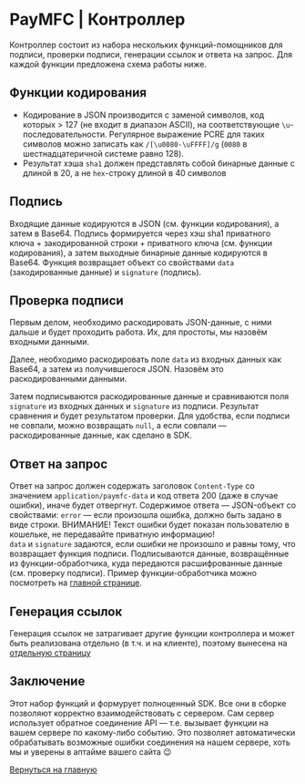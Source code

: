 # PayMFC | Контроллер

Контроллер состоит из набора нескольких функций-помощников для подписи, проверки подписи, генерации ссылок и ответа на запрос. Для каждой функции предложена схема работы ниже.

## Функции кодирования

* Кодирование в JSON производится с заменой символов, код которых > 127 (не входит в диапазон ASCII), на соответствующие `\u`-последовательности. Регулярное выражение PCRE для таких символов можно записать как `/[\u0080-\uFFFF]/g` (`0080` в шестнадцатеричной системе равно 128).
* Результат хэша `sha1` должен представлять собой бинарные данные с длиной в 20, а не `hex`-строку длиной в 40 символов

## Подпись

Входящие данные кодируются в JSON (см. функции кодирования), а затем в Base64.
Подпись формируется через хэш sha1 приватного ключа + закодированной строки + приватного ключа (см. функции кодирования), а затем выходные бинарные данные кодируются в Base64. Функция возвращает объект со свойствами `data` (закодированные данные) и `signature` (подпись).

## Проверка подписи

Первым делом, необходимо раскодировать JSON-данные, с ними дальше и будет проходить работа. Их, для простоты, мы назовём входными данными.

Далее, необходимо раскодировать поле `data` из входных данных как Base64, а затем из получившегося JSON. Назовём это раскодированными данными.

Затем подписываются раскодированные данные и сравниваются поля `signature` из входных данных и `signature` из подписи. Результат сравнения и будет результатом проверки. Для удобства, если подписи не совпали, можно возвращать `null`, а если совпали — раскодированные данные, как сделано в SDK.

## Ответ на запрос

Ответ на запрос должен содержать заголовок `Content-Type` со значением `application/paymfc-data` и код ответа 200 (даже в случае ошибки), иначе будет отвергнут. Содержимое ответа — JSON-объект со свойствами:
`error` — если произошла ошибка, должно быть задано в виде строки. ВНИМАНИЕ! Текст ошибки будет показан пользователю в кошельке, не передавайте приватную информацию!<br/>
`data` и `signature` задаются, если ошибки не произошло и равны тому, что возвращает функция подписи. Подписываются данные, возвращённые из функции-обработчика, куда передаются расшифрованные данные (см. проверку подписи). Пример функции-обработчика можно посмотреть на [главной странице](../..).

## Генерация ссылок

Генерация ссылок не затрагивает другие функции контроллера и может быть реализована отдельно (в т.ч. и на клиенте), поэтому вынесена на [отдельную страницу](../links)

## Заключение

Этот набор функций и формурует полноценный SDK. Все они в сборке позволяют корректно взаимодействовать с сервером. Сам сервер использует обратное соединение API — т.е. вызывает функции на вашем сервере по какому-либо событию. Это позволяет автоматически обрабатывать возможные ошибки соединения на нашем сервере, хоть мы и уверены в аптайме вашего сайта 😉

[Вернуться на главную](../..)

